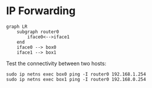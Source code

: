 # IP Forwarding

```mermaid
graph LR
    subgraph router0
        iface0<-->iface1
    end
    iface0 --> box0
    iface1 --> box1
```

Test the connectivity between two hosts:

    sudo ip netns exec box0 ping -I router0 192.168.1.254
    sudo ip netns exec box1 ping -I router0 192.168.0.254
